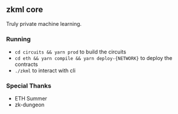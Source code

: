 ## zkml core

Truly private machine learning.

### Running

* `cd circuits && yarn prod` to build the circuits
* `cd eth && yarn compile && yarn deploy-{NETWORK}` to deploy the contracts
* `./zkml` to interact with cli

### Special Thanks

* ETH Summer
* zk-dungeon